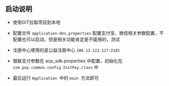 ## 启动说明


- 使用GIT拉取项目到本地

- 配置文件 `application-dev.properties` 配置支付宝、微信相关参数配置，不配置也可以启动，但是相关功能肯定是不能用的，测试

- 注册中心使用的是公益注册中心 `106.13.122.117:2181`

- 银联支付参数在 acp_sdk.properties 中配置，初始化在 `com.pay.common.config.InitPay.class` 中

- 最后运行 `Application `中的 `main `方法即可
